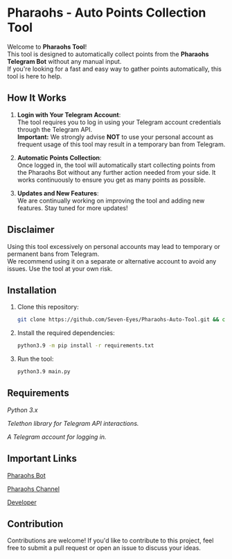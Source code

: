 # Pharaohs - Auto Points Collection Tool

Welcome to **Pharaohs Tool**!  
This tool is designed to automatically collect points from the **Pharaohs Telegram Bot** without any manual input.  
If you're looking for a fast and easy way to gather points automatically, this tool is here to help.

## How It Works

1. **Login with Your Telegram Account**:  
   The tool requires you to log in using your Telegram account credentials through the Telegram API.  
   **Important:** We strongly advise **NOT** to use your personal account as frequent usage of this tool may result in a temporary ban from Telegram.

2. **Automatic Points Collection**:  
   Once logged in, the tool will automatically start collecting points from the Pharaohs Bot without any further action needed from your side. It works continuously to ensure you get as many points as possible.

3. **Updates and New Features**:  
   We are continually working on improving the tool and adding new features. Stay tuned for more updates!

## Disclaimer

Using this tool excessively on personal accounts may lead to temporary or permanent bans from Telegram.  
We recommend using it on a separate or alternative account to avoid any issues. Use the tool at your own risk.

## Installation

1. Clone this repository:
   ```bash
   git clone https://github.com/Seven-Eyes/Pharaohs-Auto-Tool.git && cd Pharaohs-Auto-Tool
   ```
2. Install the required dependencies:
   ```bash
   python3.9 -m pip install -r requirements.txt
   ```
3. Run the tool:
   ```bash
   python3.9 main.py
   ```



## Requirements

*Python 3.x*

*Telethon library for Telegram API interactions.*

*A Telegram account for logging in.*


## Important Links

[Pharaohs Bot](https://t.me/JJ3BOT)

[Pharaohs Channel](https://t.me/VPEPV)

[Developer](https://t.me/RReRe)


## Contribution

Contributions are welcome!
If you'd like to contribute to this project, feel free to submit a pull request or open an issue to discuss your ideas.
